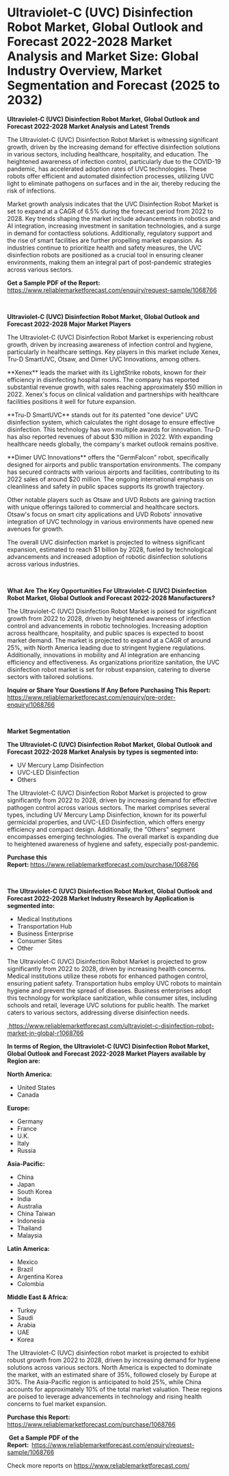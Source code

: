 <p><h1>Ultraviolet-C (UVC) Disinfection Robot Market, Global Outlook and Forecast 2022-2028 Market Analysis and Market Size: Global Industry Overview, Market Segmentation and Forecast (2025 to 2032)</h1></p><p><strong>Ultraviolet-C (UVC) Disinfection Robot Market, Global Outlook and Forecast 2022-2028 Market Analysis and Latest Trends</strong></p>
<p><p>The Ultraviolet-C (UVC) Disinfection Robot Market is witnessing significant growth, driven by the increasing demand for effective disinfection solutions in various sectors, including healthcare, hospitality, and education. The heightened awareness of infection control, particularly due to the COVID-19 pandemic, has accelerated adoption rates of UVC technologies. These robots offer efficient and automated disinfection processes, utilizing UVC light to eliminate pathogens on surfaces and in the air, thereby reducing the risk of infections.</p><p>Market growth analysis indicates that the UVC Disinfection Robot Market is set to expand at a CAGR of 6.5% during the forecast period from 2022 to 2028. Key trends shaping the market include advancements in robotics and AI integration, increasing investment in sanitation technologies, and a surge in demand for contactless solutions. Additionally, regulatory support and the rise of smart facilities are further propelling market expansion. As industries continue to prioritize health and safety measures, the UVC disinfection robots are positioned as a crucial tool in ensuring cleaner environments, making them an integral part of post-pandemic strategies across various sectors.</p></p>
<p><strong>Get a Sample PDF of the Report:&nbsp;</strong> <a href="https://www.reliablemarketforecast.com/enquiry/request-sample/1068766?utm_campaign=2333&utm_medium=2&utm_source=Github&utm_content=ia&utm_term=21032025&utm_id=ultraviolet-c-uvc-disinfection-robot-market-global-outlook-and-forecast-2022-2028">https://www.reliablemarketforecast.com/enquiry/request-sample/1068766</a></p>
<p>&nbsp;</p>
<p><strong>Ultraviolet-C (UVC) Disinfection Robot Market, Global Outlook and Forecast 2022-2028 Major Market Players</strong></p>
<p><p>The Ultraviolet-C (UVC) Disinfection Robot Market is experiencing robust growth, driven by increasing awareness of infection control and hygiene, particularly in healthcare settings. Key players in this market include Xenex, Tru-D SmartUVC, Otsaw, and Dimer UVC Innovations, among others.</p><p>**Xenex** leads the market with its LightStrike robots, known for their efficiency in disinfecting hospital rooms. The company has reported substantial revenue growth, with sales reaching approximately $50 million in 2022. Xenex's focus on clinical validation and partnerships with healthcare facilities positions it well for future expansion.</p><p>**Tru-D SmartUVC** stands out for its patented "one device" UVC disinfection system, which calculates the right dosage to ensure effective disinfection. This technology has won multiple awards for innovation. Tru-D has also reported revenues of about $30 million in 2022. With expanding healthcare needs globally, the company's market outlook remains positive.</p><p>**Dimer UVC Innovations** offers the "GermFalcon" robot, specifically designed for airports and public transportation environments. The company has secured contracts with various airports and facilities, contributing to its 2022 sales of around $20 million. The ongoing international emphasis on cleanliness and safety in public spaces supports its growth trajectory.</p><p>Other notable players such as Otsaw and UVD Robots are gaining traction with unique offerings tailored to commercial and healthcare sectors. Otsaw's focus on smart city applications and UVD Robots' innovative integration of UVC technology in various environments have opened new avenues for growth.</p><p>The overall UVC disinfection market is projected to witness significant expansion, estimated to reach $1 billion by 2028, fueled by technological advancements and increased adoption of robotic disinfection solutions across various industries.</p></p>
<p>&nbsp;</p>
<p><strong>What Are The Key Opportunities For Ultraviolet-C (UVC) Disinfection Robot Market, Global Outlook and Forecast 2022-2028 Manufacturers?</strong></p>
<p><p>The Ultraviolet-C (UVC) Disinfection Robot Market is poised for significant growth from 2022 to 2028, driven by heightened awareness of infection control and advancements in robotic technologies. Increasing adoption across healthcare, hospitality, and public spaces is expected to boost market demand. The market is projected to expand at a CAGR of around 25%, with North America leading due to stringent hygiene regulations. Additionally, innovations in mobility and AI integration are enhancing efficiency and effectiveness. As organizations prioritize sanitation, the UVC disinfection robot market is set for robust expansion, catering to diverse sectors with tailored solutions.</p></p>
<p><strong>Inquire or Share Your Questions If Any Before Purchasing This Report:</strong> <a href="https://www.reliablemarketforecast.com/enquiry/pre-order-enquiry/1068766?utm_campaign=2333&utm_medium=2&utm_source=Github&utm_content=ia&utm_term=21032025&utm_id=ultraviolet-c-uvc-disinfection-robot-market-global-outlook-and-forecast-2022-2028">https://www.reliablemarketforecast.com/enquiry/pre-order-enquiry/1068766</a></p>
<p>&nbsp;</p>
<p><strong>Market Segmentation</strong></p>
<p><strong>The Ultraviolet-C (UVC) Disinfection Robot Market, Global Outlook and Forecast 2022-2028 Market Analysis by types is segmented into:</strong></p>
<p><ul><li>UV Mercury Lamp Disinfection</li><li>UVC-LED Disinfection</li><li>Others</li></ul></p>
<p><p>The Ultraviolet-C (UVC) Disinfection Robot Market is projected to grow significantly from 2022 to 2028, driven by increasing demand for effective pathogen control across various sectors. The market comprises several types, including UV Mercury Lamp Disinfection, known for its powerful germicidal properties, and UVC-LED Disinfection, which offers energy efficiency and compact design. Additionally, the "Others" segment encompasses emerging technologies. The overall market is expanding due to heightened awareness of hygiene and safety, especially post-pandemic.</p></p>
<p><strong>Purchase this Report:&nbsp;</strong><a href="https://www.reliablemarketforecast.com/purchase/1068766?utm_campaign=2333&utm_medium=2&utm_source=Github&utm_content=ia&utm_term=21032025&utm_id=ultraviolet-c-uvc-disinfection-robot-market-global-outlook-and-forecast-2022-2028">https://www.reliablemarketforecast.com/purchase/1068766</a></p>
<p>&nbsp;</p>
<p><strong>The Ultraviolet-C (UVC) Disinfection Robot Market, Global Outlook and Forecast 2022-2028 Market Industry Research by Application is segmented into:</strong></p>
<p><ul><li>Medical Institutions</li><li>Transportation Hub</li><li>Business Enterprise</li><li>Consumer Sites</li><li>Other</li></ul></p>
<p><p>The Ultraviolet-C (UVC) Disinfection Robot Market is projected to grow significantly from 2022 to 2028, driven by increasing health concerns. Medical institutions utilize these robots for enhanced pathogen control, ensuring patient safety. Transportation hubs employ UVC robots to maintain hygiene and prevent the spread of diseases. Business enterprises adopt this technology for workplace sanitization, while consumer sites, including schools and retail, leverage UVC solutions for public health. The market caters to various sectors, addressing diverse disinfection needs.</p></p>
<p><a href="https://www.reliablemarketforecast.com/ultraviolet-c-disinfection-robot-market-in-global-r1068766?utm_campaign=2333&utm_medium=2&utm_source=Github&utm_content=ia&utm_term=21032025&utm_id=ultraviolet-c-uvc-disinfection-robot-market-global-outlook-and-forecast-2022-2028">&nbsp;https://www.reliablemarketforecast.com/ultraviolet-c-disinfection-robot-market-in-global-r1068766</a></p>
<p><strong>In terms of Region, the Ultraviolet-C (UVC) Disinfection Robot Market, Global Outlook and Forecast 2022-2028 Market Players available by Region are:</strong></p>
<p>
    <p> <strong> North America: </strong>
        <ul>
            <li>United States</li>
            <li>Canada</li>
        </ul>
        </p> 
    <p> <strong> Europe: </strong>
        <ul>
            <li>Germany</li>
            <li>France</li>
            <li>U.K.</li>
            <li>Italy</li>
            <li>Russia</li>
        </ul>
        </p> 
    <p> <strong> Asia-Pacific: </strong>
        <ul>
            <li>China</li>
            <li>Japan</li>
            <li>South Korea</li>
            <li>India</li>
            <li>Australia</li>
            <li>China Taiwan</li>
            <li>Indonesia</li>
            <li>Thailand</li>
            <li>Malaysia</li>
        </ul>
        </p> 
    <p> <strong> Latin America: </strong>
        <ul>
            <li>Mexico</li>
            <li>Brazil</li>
            <li>Argentina Korea</li>
            <li>Colombia</li>
        </ul>
        </p> 
    <p> <strong> Middle East & Africa: </strong>
        <ul>
            <li>Turkey</li>
            <li>Saudi</li>
            <li>Arabia</li>
            <li>UAE</li>
            <li>Korea</li>
        </ul>
    </p>
    </p>
<p><p>The Ultraviolet-C (UVC) disinfection robot market is projected to exhibit robust growth from 2022 to 2028, driven by increasing demand for hygiene solutions across various sectors. North America is expected to dominate the market, with an estimated share of 35%, followed closely by Europe at 30%. The Asia-Pacific region is anticipated to hold 25%, while China accounts for approximately 10% of the total market valuation. These regions are poised to leverage advancements in technology and rising health concerns to fuel market expansion.</p></p>
<p><strong>Purchase this Report: </strong><a href="https://www.reliablemarketforecast.com/purchase/1068766?utm_campaign=2333&utm_medium=2&utm_source=Github&utm_content=ia&utm_term=21032025&utm_id=ultraviolet-c-uvc-disinfection-robot-market-global-outlook-and-forecast-2022-2028">https://www.reliablemarketforecast.com/purchase/1068766</a></p>
<p>&nbsp;<strong>Get a Sample PDF of the Report:&nbsp;&nbsp;</strong><a href="https://www.reliablemarketforecast.com/enquiry/request-sample/1068766?utm_campaign=2333&utm_medium=2&utm_source=Github&utm_content=ia&utm_term=21032025&utm_id=ultraviolet-c-uvc-disinfection-robot-market-global-outlook-and-forecast-2022-2028">https://www.reliablemarketforecast.com/enquiry/request-sample/1068766</a></p>
<p><strong></strong></p>
<p>Check more reports on <a href="https://www.reliablemarketforecast.com/?utm_campaign=2333&utm_medium=2&utm_source=Github&utm_content=ia&utm_term=21032025&utm_id=ultraviolet-c-uvc-disinfection-robot-market-global-outlook-and-forecast-2022-2028">https://www.reliablemarketforecast.com/</a></p>
